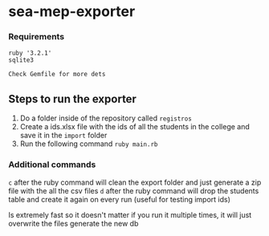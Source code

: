 # sea-mep-exporter

### Requirements
```
ruby '3.2.1'
sqlite3

Check Gemfile for more dets
```

## Steps to run the exporter
1. Do a folder inside of the repository called `registros`
2. Create a ids.xlsx file with the ids of all the students in the college and save it in the `import` folder
3. Run the following command `ruby main.rb`


### Additional commands
`c` after the ruby command will clean the export folder and just generate a zip file with the all the csv files
`d` after the ruby command will drop the students table and create it again on every run (useful for testing import ids)

Is extremely fast so it doesn't matter if you run it multiple times, it will just overwrite the files generate the new db